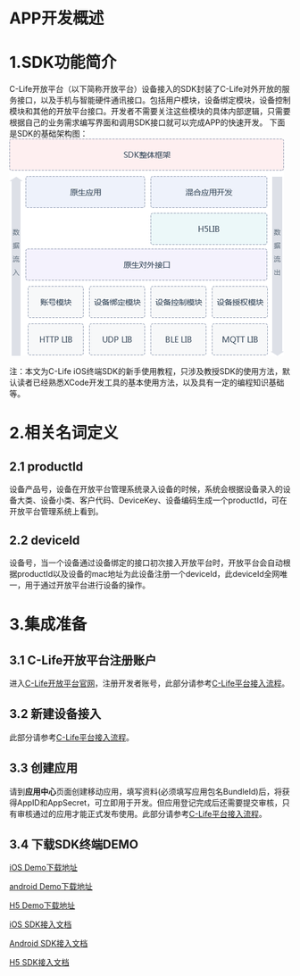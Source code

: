 # APP开发概述

# 1.SDK功能简介
C-Life开放平台（以下简称开放平台）设备接入的SDK封装了C-Life对外开放的服务接口，以及手机与智能硬件通讯接口。包括用户模块，设备绑定模块，设备控制模块和其他的开放平台接口。开发者不需要关注这些模块的具体内部逻辑，只需要根据自己的业务需求编写界面和调用SDK接口就可以完成APP的快速开发。
下面是SDK的基础架构图：  
 ![](/assets/iOS/APPSummary.png)

注：本文为C-Life iOS终端SDK的新手使用教程，只涉及教授SDK的使用方法，默认读者已经熟悉XCode开发工具的基本使用方法，以及具有一定的编程知识基础等。

# 2.相关名词定义
   
## 2.1 productId
   
   设备产品号，设备在开放平台管理系统录入设备的时候，系统会根据设备录入的设备大类、设备小类、客户代码、DeviceKey、设备编码生成一个productId，可在开放平台管理系统上看到。
   
   
## 2.2 deviceId

   设备号，当一个设备通过设备绑定的接口初次接入开放平台时，开放平台会自动根据productId以及设备的mac地址为此设备注册一个deviceId，此deviceId全网唯一，用于通过开放平台进行设备的操作。



# 3.集成准备

## 3.1 C-Life开放平台注册账户
进入[C-Life开放平台官网](https://open.clife.cn/#/)，注册开发者账号，此部分请参考[C-Life平台接入流程](../../product/index.html)。
  
  
## 3.2 新建设备接入
此部分请参考[C-Life平台接入流程](../../product/index.html)。

## 3.3 创建应用
   请到**应用中心**页面创建移动应用，填写资料(必须填写应用包名BundleId)后，将获得AppID和AppSecret，可立即用于开发。但应用登记完成后还需要提交审核，只有审核通过的应用才能正式发布使用。此部分请参考[C-Life平台接入流程](../../product/index.html)。
   
## 3.4 下载SDK终端DEMO

<a href="https://github.com/C-Life/clife_iOS_open_demo">iOS Demo下载地址</a>

<a href="https://github.com/C-Life/android_open_demo">android Demo下载地址</a>
 
<a href="https://github.com/C-Life/H5_open_demo">H5 Demo下载地址</a>

[iOS SDK接入文档](./iOSSDK.html)

[Android SDK接入文档](./android_sdk.html)

[H5 SDK接入文档](./H5.html)






